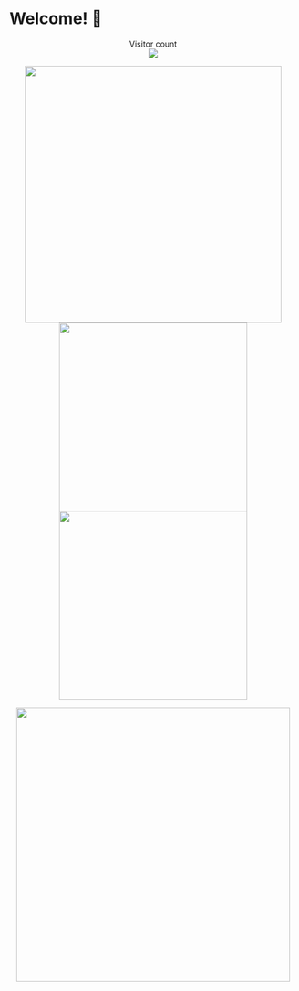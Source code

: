 # Welcome! 👋

<p align="center"> 
  Visitor count</br>
  <img src="https://profile-counter.glitch.me/BillZhong2008/count.svg" />
</p>
<p align="center"> 
  <img src="https://github-readme-stats.vercel.app/api?username=BillZhong2008&count_private=true&show_icons=true&include_all_commits=true&text_bold=true&theme=tokyonight" width="450"/>
  <img src="https://github-readme-stats.vercel.app/api/pin/?username=BillZhong2008&repo=BillZhong2008&theme=tokyonight" width="330"/>
  <img src="https://github-readme-stats.vercel.app/api/pin/?username=Peckot-Studios&repo=peckot.com&theme=tokyonight" width="330"/>
</p>
<p align="center"> 
  <img src="https://osu-sig.vercel.app/card?user=Bill_Zhong&mode=std&animation=true&skills=true" width="480"/>
</p>
